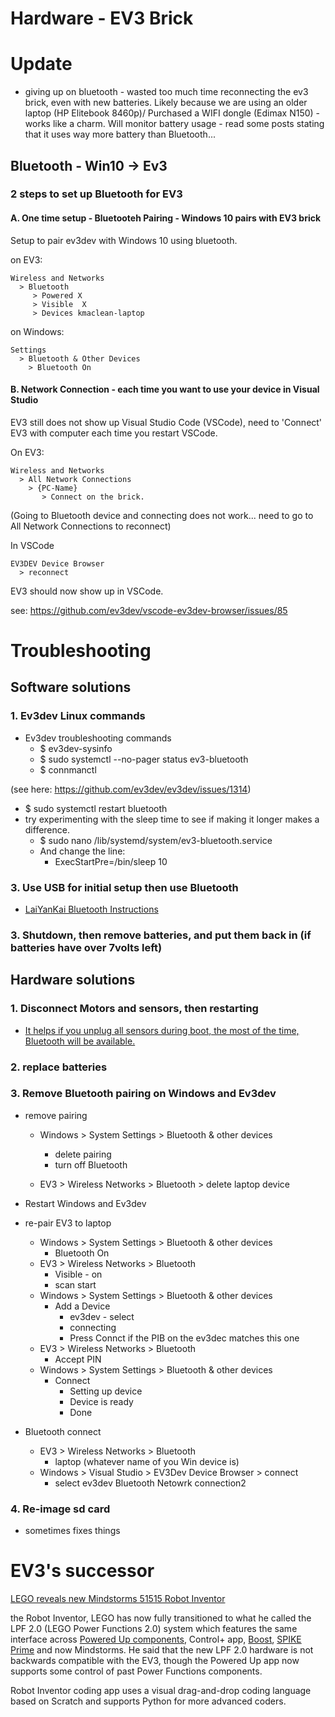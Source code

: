 # Hardware - EV3 Brick



# Update
* giving up on bluetooth - wasted too much time reconnecting the ev3 brick, even with new batteries.  Likely because we are using an older laptop (HP Elitebook 8460p)/  Purchased a WIFI dongle (Edimax N150) - works like a charm.  Will monitor battery usage - read some posts stating that it uses way more battery than Bluetooth...

## Bluetooth - Win10 -> Ev3

### 2 steps to set up Bluetooth for EV3

#### A. One time setup - Bluetooteh Pairing - Windows 10 pairs with EV3 brick

Setup to pair ev3dev with Windows 10 using bluetooth.

on EV3:

    Wireless and Networks
      > Bluetooth
         > Powered X
         > Visible  X
         > Devices kmaclean-laptop

on Windows: 

    Settings
      > Bluetooth & Other Devices
        > Bluetooth On

#### B. Network Connection - each time you want to use your device in Visual Studio

EV3 still does not show up  Visual Studio Code (VSCode), need to 'Connect' EV3 with computer each time you restart VSCode.

On EV3:

    Wireless and Networks 
      > All Network Connections 
        > {PC-Name} 
           > Connect on the brick.

(Going to Bluetooth device and connecting does not work... need to go to All Network Connections to reconnect)

In VSCode

    EV3DEV Device Browser
      > reconnect
EV3 should now show up in VSCode.

see: https://github.com/ev3dev/vscode-ev3dev-browser/issues/85


# Troubleshooting

## Software solutions

### 1. Ev3dev Linux commands

* Ev3dev troubleshooting commands
  * $ ev3dev-sysinfo
  * $ sudo systemctl --no-pager status ev3-bluetooth
  * $ connmanctl 

(see here: https://github.com/ev3dev/ev3dev/issues/1314)

* $ sudo systemctl restart bluetooth
* try experimenting with the sleep time to see if making it longer makes a difference.
  * $ sudo nano /lib/systemd/system/ev3-bluetooth.service
  * And change the line:
    * ExecStartPre=/bin/sleep 10

### 3. Use USB for initial setup then use Bluetooth

* [LaiYanKai Bluetooth Instructions](https://github.com/ev3dev/ev3dev/files/3353782/Instructions.for.Bluetooth.Connection.pdf)

### 3. Shutdown, then remove batteries, and put them back in (if batteries have over 7volts left)

## Hardware solutions

### 1. Disconnect Motors and sensors, then restarting
* [It helps if you unplug all sensors during boot, the most of the time, Bluetooth will be available.](https://github.com/ev3dev/ev3dev/issues/855)

### 2. replace batteries

### 3. Remove Bluetooth pairing on Windows and Ev3dev
* remove pairing
  *  Windows > System Settings > Bluetooth & other devices
     * delete pairing
     * turn off Bluetooth

  * EV3 > Wireless Networks > Bluetooth > delete laptop device

* Restart Windows and Ev3dev

* re-pair EV3 to laptop
  * Windows  > System Settings > Bluetooth & other devices
    * Bluetooth On
  * EV3 > Wireless Networks > Bluetooth
    * Visible - on
    * scan start
  * Windows  > System Settings > Bluetooth & other devices
    * Add a Device
      * ev3dev - select
      *   connecting
      * Press Connct if the PIB on the ev3dec matches this one
  * EV3 > Wireless Networks > Bluetooth
    * Accept PIN
  * Windows  > System Settings > Bluetooth & other devices
    * Connect
      * Setting up device
      * Device is ready
      * Done

* Bluetooth connect
  * EV3 > Wireless Networks > Bluetooth
    * laptop (whatever name of you Win device is)
  * Windows > Visual Studio > EV3Dev Device Browser > connect
    * select ev3dev Bluetooth Netowrk connection2
  
### 4. Re-image sd card

* sometimes fixes things

# EV3's successor

[LEGO reveals new Mindstorms 51515 Robot Inventor](https://www.brothers-brick.com/2020/06/12/lego-reveals-new-mindstorms-51515-robot-inventor-a-5-in-1-robotics-and-coding-set-news/)

the Robot Inventor, LEGO has now fully transitioned to what he called the LPF 2.0 (LEGO Power Functions 2.0) system which features the same interface across [Powered Up components](https://www.brothers-brick.com/2020/05/30/three-new-powered-up-technic-hubs-and-motors-will-be-available-from-lego-in-june-news/), Control+ app, [Boost](https://www.brothers-brick.com/2018/02/16/lego-boost-17101-creative-toolbox-review/), [SPIKE Prime](https://www.brothers-brick.com/2020/01/17/a-new-lease-on-learning-with-lego-education-set-45678-spike-prime-review/) and now Mindstorms. He said that the new LPF 2.0 hardware is not backwards compatible with the EV3, though the Powered Up app now supports some control of past Power Functions components.

Robot Inventor coding app uses a visual drag-and-drop coding language based on Scratch and supports Python for more advanced coders.
